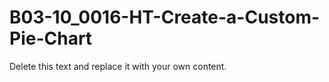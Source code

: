 

# B03-10_0016-HT-Create-a-Custom-Pie-Chart

Delete this text and replace it with your own content.
